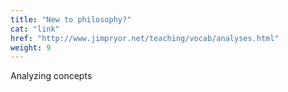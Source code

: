 ```yaml
---
title: "New to philosophy?"
cat: "link"
href: "http://www.jimpryor.net/teaching/vocab/analyses.html"
weight: 9
---
```

Analyzing concepts